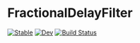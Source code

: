 # FractionalDelayFilter

[![Stable](https://img.shields.io/badge/docs-stable-blue.svg)](https://hassiweb.github.io/FractionalDelayFilter.jl/stable)
[![Dev](https://img.shields.io/badge/docs-dev-blue.svg)](https://hassiweb.github.io/FractionalDelayFilter.jl/dev)
[![Build Status](https://travis-ci.com/hassiweb/FractionalDelayFilter.jl.svg?branch=master)](https://travis-ci.com/hassiweb/FractionalDelayFilter.jl)
